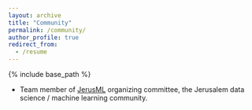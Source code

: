 ```yaml
---
layout: archive
title: "Community"
permalink: /community/
author_profile: true
redirect_from:
  - /resume
---
```


{% include base_path %}

* Team member of [JerusML](https://www.linkedin.com/company/datatalks-jlm/) organizing committee, the Jerusalem data science / machine learning community.
